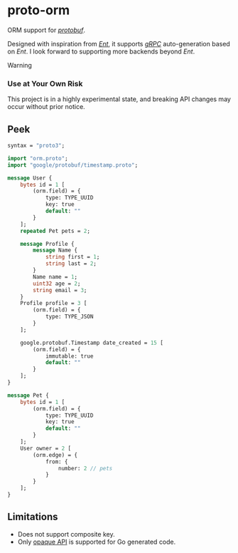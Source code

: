 # proto-orm

ORM support for [*protobuf*](https://protobuf.dev/).

Designed with inspiration from [*Ent*](https://entgo.io/), it supports [*gRPC*](https://grpc.io/) auto-generation based on *Ent*. I look forward to supporting more backends beyond *Ent*.


> [!WARNING]
> ### Use at Your Own Risk
> This project is in a highly experimental state, and breaking API changes may occur without prior notice.

## Peek

```protobuf
syntax = "proto3";

import "orm.proto";
import "google/protobuf/timestamp.proto";

message User {
	bytes id = 1 [
		(orm.field) = {
			type: TYPE_UUID
			key: true
			default: ""
		}
	];
	repeated Pet pets = 2;

	message Profile {
		message Name {
			string first = 1;
			string last = 2;
		}
		Name name = 1;
		uint32 age = 2;
		string email = 3;
	}
	Profile profile = 3 [
		(orm.field) = {
			type: TYPE_JSON
		}
	];

	google.protobuf.Timestamp date_created = 15 [
		(orm.field) = {
			immutable: true
			default: ""
		}
	];
}

message Pet {
	bytes id = 1 [
		(orm.field) = {
			type: TYPE_UUID
			key: true
			default: ""
		}
	];
	User owner = 2 [
		(orm.edge) = {
			from: {
				number: 2 // pets
			}
		}
	];
}

```

## Limitations

- Does not support composite key.
- Only [opaque API](https://go.dev/blog/protobuf-opaque) is supported for Go generated code.
